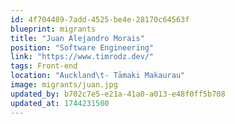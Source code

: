 ```yaml
---
id: 4f704489-7add-4525-be4e-28170c64563f
blueprint: migrants
title: "Juan Alejandro Morais"
position: "Software Engineering"
link: "https://www.timrodz.dev/"
tags: Front-end
location: "Auckland\t- Tāmaki Makaurau"
image: migrants/juan.jpg
updated_by: b702c7e5-e21a-41a0-a013-e48f0ff5b708
updated_at: 1744231500
---
```

